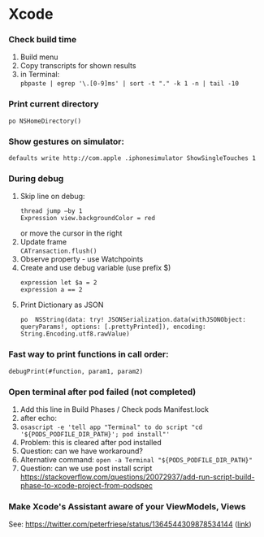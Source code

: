 # Xcode

### Check build time  
1. Build menu  
2. Copy transcripts for shown results  
3. in Terminal:  
`pbpaste | egrep '\.[0-9]ms' | sort -t "." -k 1 -n | tail -10`


### Print current directory
```
po NSHomeDirectory()
```

### Show gestures on simulator: 
```
defaults write http://com.apple .iphonesimulator ShowSingleTouches 1
```



### During debug
1. Skip line on debug:
   ```
   thread jump —by 1
   Expression view.backgroundColor = red
   ```
   or move the cursor in the right
2.  Update frame  
   `CATransaction.flush()`
3. Observe property - use Watchpoints
4. Create and use debug variable (use prefix $)
   ```
   expression let $a = 2
   expression a == 2
   ```
5. Print Dictionary as JSON
   ```
   po  NSString(data: try! JSONSerialization.data(withJSONObject: queryParams!, options: [.prettyPrinted]), encoding: String.Encoding.utf8.rawValue)
   ```



### Fast way to print functions in call order:
```
debugPrint(#function, param1, param2)
```


### Open terminal after pod failed (not completed)
1. Add this line in Build Phases / Check pods Manifest.lock
2. after echo:
3. `osascript -e 'tell app "Terminal" to do script "cd '${PODS_PODFILE_DIR_PATH}'; pod install"'`
4. Problem: this is cleared after pod installed
5. Question: can we have workaround?
6. Alternative command: 
`open -a Terminal "${PODS_PODFILE_DIR_PATH}"`
7. Question: can we use post install script
https://stackoverflow.com/questions/20072937/add-run-script-build-phase-to-xcode-project-from-podspec

### Make Xcode's Assistant aware of your ViewModels, Views
See: https://twitter.com/peterfriese/status/1364544309878534144 ([link](https://macos-defaults.com/xcode/ideadditionalcounterpartsuffixes.html#set-to-viewmodel-view))

